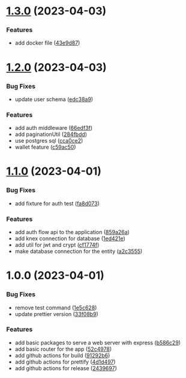 # [1.3.0](https://github.com/Prabeshpd/digital_wallet_server/compare/wallet_server@1.2.0...wallet_server@1.3.0) (2023-04-03)


### Features

* add docker file ([43e9d87](https://github.com/Prabeshpd/digital_wallet_server/commit/43e9d873cbf1cfaa51d791b14112fec3d2bca6dd))

# [1.2.0](https://github.com/Prabeshpd/digital_wallet_server/compare/wallet_server@1.1.0...wallet_server@1.2.0) (2023-04-03)


### Bug Fixes

* update user schema ([edc38a9](https://github.com/Prabeshpd/digital_wallet_server/commit/edc38a9b36f5940ccd1af184e856b66e9e249286))


### Features

* add auth middleware ([66edf3f](https://github.com/Prabeshpd/digital_wallet_server/commit/66edf3f380cce823194b727792a463b065861df6))
* add paginationUtil ([284fbdd](https://github.com/Prabeshpd/digital_wallet_server/commit/284fbddbc080704f825cb3b5294077b3df099e60))
* use postgres sql ([cca0ce2](https://github.com/Prabeshpd/digital_wallet_server/commit/cca0ce246968a01b80b4cd2fc7633cba665607ba))
* wallet feature ([c59ac50](https://github.com/Prabeshpd/digital_wallet_server/commit/c59ac509e535ece50619e6cfc3eb4867590d3292))

# [1.1.0](https://github.com/Prabeshpd/digital_wallet_server/compare/wallet_server@1.0.0...wallet_server@1.1.0) (2023-04-01)


### Bug Fixes

* add fixture for auth test ([fa8d073](https://github.com/Prabeshpd/digital_wallet_server/commit/fa8d07377f7f09f234395a0903d946fac2fcdd67))


### Features

* add auth flow api to the application ([859a26a](https://github.com/Prabeshpd/digital_wallet_server/commit/859a26a249e5fe75dc6e15a446f7e0d1a9f052aa))
* add knex connection for database ([1ed421e](https://github.com/Prabeshpd/digital_wallet_server/commit/1ed421e9a08e63ac64750fa917d9f44464f2e511))
* add util for jwt and crypt ([cf1774f](https://github.com/Prabeshpd/digital_wallet_server/commit/cf1774f66a82af5956484c640ac81a6c6e315f32))
* make database connection for the entity ([a2c3555](https://github.com/Prabeshpd/digital_wallet_server/commit/a2c3555ebf17118edaa8141d721568920cd1451b))

# 1.0.0 (2023-04-01)


### Bug Fixes

* remove test command ([1e5c628](https://github.com/Prabeshpd/digital_wallet_server/commit/1e5c628af68bb03f1cd0567efefc714cfa16e55a))
* update prettier version ([33f08b9](https://github.com/Prabeshpd/digital_wallet_server/commit/33f08b92e1ec9988536cc33b27923290272baa67))


### Features

* add basic packages to serve a web server with express ([b586c29](https://github.com/Prabeshpd/digital_wallet_server/commit/b586c29bc4444ab9abebfa67c46b9314bb25a08a))
* add basic router for the app ([52c4978](https://github.com/Prabeshpd/digital_wallet_server/commit/52c4978cce12ab4dea7eb26241a607bcf790b0d7))
* add github actions for build ([91292b6](https://github.com/Prabeshpd/digital_wallet_server/commit/91292b643fd2ad197cccf1b627e3b00b0a1892ca))
* add github actions for prettify ([4d1d497](https://github.com/Prabeshpd/digital_wallet_server/commit/4d1d497a4366f19f44b9d1bce242f12bf514565d))
* add github actions for release ([2439697](https://github.com/Prabeshpd/digital_wallet_server/commit/2439697688cd6b791d9dd48eacc4d7aa3dc50fea))
